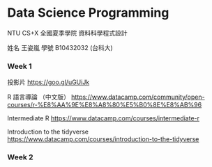 # Data Science Programming

NTU CS+X 全國夏季學院 資料科學程式設計

姓名 王姿嵐
學號 B10432032 (台科大)

### Week 1
投影片 https://goo.gl/uGUiJk

R 語言導論 （中文版） https://www.datacamp.com/community/open-courses/r-%E8%AA%9E%E8%A8%80%E5%B0%8E%E8%AB%96

Intermediate R https://www.datacamp.com/courses/intermediate-r

Introduction to the tidyverse https://www.datacamp.com/courses/introduction-to-the-tidyverse

### Week 2

